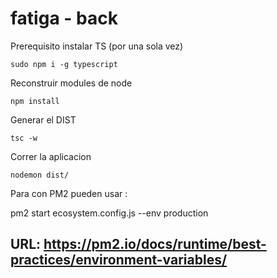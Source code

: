 # fatiga - back

Prerequisito instalar TS (por una sola vez)
```
sudo npm i -g typescript
```


Reconstruir modules de node 
```
npm install 
```

Generar el DIST 
```
tsc -w 
```

Correr la aplicacion  
```
nodemon dist/
```

Para con PM2 pueden usar :

pm2 start ecosystem.config.js --env production
## URL: https://pm2.io/docs/runtime/best-practices/environment-variables/
